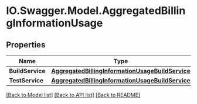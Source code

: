 # IO.Swagger.Model.AggregatedBillingInformationUsage
## Properties

Name | Type | Description | Notes
------------ | ------------- | ------------- | -------------
**BuildService** | [**AggregatedBillingInformationUsageBuildService**](AggregatedBillingInformationUsageBuildService.md) |  | [optional] 
**TestService** | [**AggregatedBillingInformationUsageBuildService**](AggregatedBillingInformationUsageBuildService.md) |  | [optional] 

[[Back to Model list]](../README.md#documentation-for-models) [[Back to API list]](../README.md#documentation-for-api-endpoints) [[Back to README]](../README.md)

